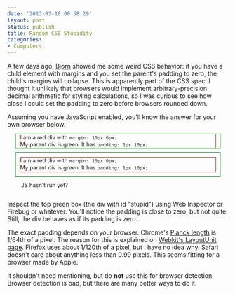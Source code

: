 ```yaml
---
date: '2013-03-10 00:58:29'
layout: post
status: publish
title: Random CSS Stupidity
categories:
- Computers
---
```


A few days ago, [Bjorn](http://bjorn.tipling.com/) showed me some weird CSS behavior: if you have a child element with margins and you set the parent's padding to zero, the child's margins will collapse. This is apparently part of the CSS spec. I thought it unlikely that browsers would implement arbitrary-precision decimal arithmetic for styling calculations, so I was curious to see how close I could set the padding to zero before browsers rounded down.

Assuming you have JavaScript enabled, you'll know the answer for your own browser below.

<div style="width: 37em; margin: 0 auto; font-size: 90%; line-height: 120%;">
  <div style="outline: 1px solid green; padding: 0px 10px;" id="stupid">
    <div style="outline: 1px solid brown; margin: 10px 0px;">
      I am a red div with <code>margin: 10px 0px;</code><br />
      My parent div is green. It has <code>padding: <span id="padding">1px 10px</span>;</code>
    </div>
  </div>
  <div style="outline: 1px solid green; padding: 1px 10px;">
    <div style="outline: 1px solid brown; margin: 10px 0px;">
      I am a red div with <code>margin: 10px 0px;</code><br />
      My parent div is green. It has <code>padding: 1px 10px;</code>
    </div>
  </div>
  <div id="result" style="padding: 1em;">
      JS hasn't run yet?
  </div>
</div>
<script type="text/javascript">
var elem = document.getElementById("stupid");
var initial_height = elem.offsetHeight;
function binary_search(min, max, depth) {
  if (depth > 100) {
    document.getElementById("result").innerHTML = "Your browser’s pixel precision is " + max.toFixed(8) + " pixels or 1/" +  Math.round(1/max) + " of a pixel.";
    elem.style.padding = min + "px 10px";
    document.getElementById("padding").innerHTML = min + "px 10px";
    return true;
  }
  var mid = (min + max) / 2;
  elem.style.padding = mid + "px 10px";
  if (elem.offsetHeight > initial_height) {
    return binary_search(min, mid, depth + 1);
  } else {
    return binary_search(mid, max, depth + 1);
  }
}
binary_search(0, 1, 0);
</script>

Inspect the top green box (the div with id "stupid") using Web Inspector or Firebug or whatever. You'll notice the padding is close to zero, but not quite. Still, the div behaves as if its padding is zero.

The exact padding depends on your browser. Chrome's [Planck length](http://en.wikipedia.org/wiki/Planck_length) is 1/64th of a pixel. The reason for this is explained on [Webkit's LayoutUnit page](http://trac.webkit.org/wiki/LayoutUnit). Firefox uses about 1/120th of a pixel, but I have no idea why. Safari doesn't care about anything less than 0.99 pixels. This seems fitting for a browser made by Apple.

It shouldn't need mentioning, but do **not** use this for browser detection. Browser detection is bad, but there are many better ways to do it.
